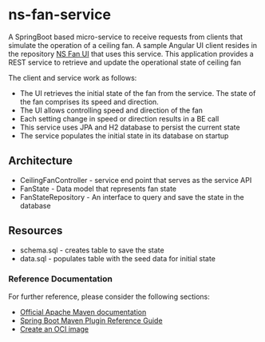 # ns-fan-service
 A SpringBoot based micro-service to receive requests from clients that simulate the operation of a ceiling fan. A sample Angular UI client resides in the repository [NS Fan UI](https://github.com/atifmajeed/ns-fan-ui) that uses this service. This application provides a REST service to retrieve and update the operational state of ceiling fan
 
 The client and service work as follows:
- The UI retrieves the initial state of the fan from the service. The state of the fan comprises its speed and direction. 
- The UI allows controlling speed and direction of the fan 
- Each setting change in speed or direction results in a BE call
- This service uses JPA and H2 database to persist the current state
- The service populates the initial state in its database on startup
 
## Architecture
* CeilingFanController - service end point that serves as the service API
* FanState - Data model that represents fan state
* FanStateRepository - An interface to query and save the state in the database

## Resources
* schema.sql - creates table to save the state 
* data.sql - populates table with the seed data for initial state

### Reference Documentation
For further reference, please consider the following sections:

* [Official Apache Maven documentation](https://maven.apache.org/guides/index.html)
* [Spring Boot Maven Plugin Reference Guide](https://docs.spring.io/spring-boot/docs/2.7.0/maven-plugin/reference/html/)
* [Create an OCI image](https://docs.spring.io/spring-boot/docs/2.7.0/maven-plugin/reference/html/#build-image)